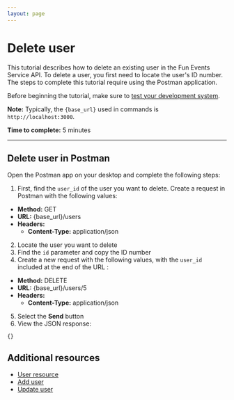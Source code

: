 ```yaml
---
layout: page
---
```


# Delete user
This tutorial describes how to delete an existing user in the Fun Events Service API. To delete a user, you first need to locate the user's ID number. The steps to complete this tutorial require using the Postman application.

Before beginning the tutorial, make sure to [test your development system](../tutorials/getting-started.md).

**Note:** Typically, the `{base_url}` used in commands is `http://localhost:3000`.

**Time to complete:** 5 minutes

---
## Delete user in Postman

Open the Postman app on your desktop and complete the following steps:

1. First, find the `user_id` of the user you want to delete. Create a request in Postman with the following values:
- **Method:** GET
- **URL:** {base_url}/users
- **Headers:**
    - **Content-Type:** application/json

2. Locate the user you want to delete
3. Find the `id` parameter and copy the ID number
4. Create a new request with the following values, with the `user_id` included at the end of the URL :
- **Method:** DELETE
- **URL:** {base_url}/users/5
- **Headers:**
    - **Content-Type:** application/json

5. Select the **Send** button 
6.  View the JSON response:
```shell
{}
```
## Additional resources

* [User resource](api/user.md)
* [Add user](add-user.md)
* [Update user](update-event.md)

